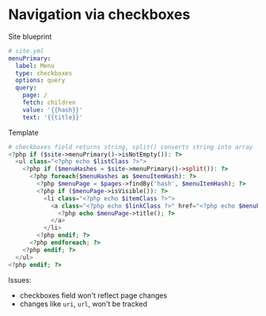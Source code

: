 # Navigation via checkboxes

Site blueprint

```yaml
# site.yml
menuPrimary:
  label: Menu
  type: checkboxes
  options: query
  query:
    page: /
    fetch: children
    value: '{{hash}}'
    text: '{{title}}'
```

Template

```php
# checkboxes field returns string, split() converts string into array
<?php if ($site->menuPrimary()->isNotEmpty()): ?>
  <ul class="<?php echo $listClass ?>">
    <?php if ($menuHashes = $site->menuPrimary()->split()): ?>
      <?php foreach($menuHashes as $menuItemHash): ?>
        <?php $menuPage = $pages->findBy('hash', $menuItemHash); ?>
        <?php if ($menuPage->isVisible()): ?>
          <li class="<?php echo $itemClass ?>">
            <a class="<?php echo $linkClass ?>" href="<?php echo $menuPage->url(); ?>">
              <?php echo $menuPage->title(); ?>
            </a>
          </li>
        <?php endif; ?>
      <?php endforeach; ?>
    <?php endif; ?>
  </ul>
<?php endif; ?>

```

Issues:

- checkboxes field won't reflect page changes
- changes like `uri`, `url`, won't be tracked
